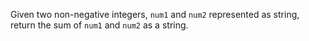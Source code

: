 Given two non-negative integers, `num1` and `num2` represented as string, return the sum of `num1` and `num2` as a string.